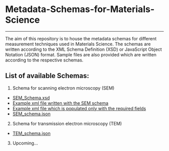 # Metadata-Schemas-for-Materials-Science
*********************************************

The aim of this repository is to house the metadata schemas for different measurement techniques used in Materials Science. 
The schemas are written according to the XML Schema Definition (XSD) or JavaScript Object Notation (JSON) format.
Sample files are also provided which are written according to the respective schemas.

## List of available Schemas:

1. Schema for scanning electron microscopy (SEM)
  * [SEM_Schema.xsd](SEM_Schema.xsd)
  * [Example xml file written with the SEM schema](SEM_example.xml)
  * [Example xml file which is populated only with the required fields](SEM_example_minimum.xml)
  * [SEM_schema.json](SEM_schema.json)
  
2. Schema for transmission electron microscopy (TEM)
  * [TEM_schema.json](TEM_schema.json)

3. Upcoming...
